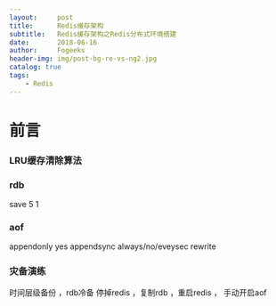 ```yaml
---
layout:     post
title:      Redis缓存架构
subtitle:   Redis缓存架构之Redis分布式环境搭建
date:       2018-06-16
author:     Fogeeks
header-img: img/post-bg-re-vs-ng2.jpg
catalog: true
tags:
    - Redis
---
```



# 前言

### LRU缓存清除算法
 

### rdb 
save 5 1

### aof 
appendonly yes
appendsync always/no/eveysec
rewrite


### 灾备演练
时间层级备份 ，rdb冷备 
停掉redis ，复制rdb ，重启redis ， 手动开启aof













